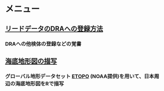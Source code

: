# メニュー

## [リードデータのDRAへの登録方法](https://github.com/akihirao/how2cook/tree/main/how2submit_DRA)
### DRAへの他検体の登録などの覚書

## [海底地形図の描写](https://github.com/akihirao/how2cook/blob/main/how2draw_ETOPO/Plot.Sea_around_JPN.md)
### グローバル地形データセット [ETOPO](https://www.ngdc.noaa.gov/mgg/global/global.html) (NOAA提供)を用いて、日本周辺の海底地形図をRで描写
